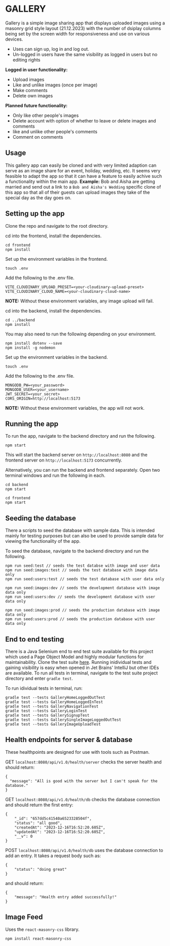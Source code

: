 # GALLERY

Gallery is a simple image sharing app that displays uploaded images using a masonry grid style layout (21.12.2023) with the number of dsiplay columns being set by the screen width for responsiveness and use on various devices.

- Uses can sign up, log in and log out.
- Un-logged in users have the same visibility as logged in users but no editing rights

**Logged in user functionality:**

- Upload images
- Like and unlike images (once per image)
- Make comments
- Delete own images

**Planned future functionality:**

- Only like other people's images
- Delete account with option of whether to leave or delete images and comments
- like and unlike other people's comments
- Comment on comments
  
## Usage

This gallery app can easily be cloned and with very limited adaption can serve as an image share for an event, holiday, wedding, etc. It seems very feasible to adapt the app so that it can have a feature to easily achive such a functionality within the main app.
**Example:** Bob and Aisha are getting married and send out a link to a `Bob and Aisha's Wedding` specific clone of this app so that all of their guests can upload images they take of the special day as the day goes on.

## Setting up the app

Clone the repo and navigate to the root directory.

cd into the frontend, install the dependencies.

```
cd frontend
npm install
```

Set up the environment variables in the frontend.
  
```
touch .env
```

Add the following to the .env file.

```
VITE_CLOUDINARY_UPLOAD_PRESET=<your-cloudinary-upload-preset>
VITE_CLOUDINARY_CLOUD_NAME=<your-cloudinary-cloud-name>
```

**NOTE:** Without these environment variables, any image upload will fail.

cd into the backend, install the dependencies.

```
cd ../backend
npm install
```

You may also need to run the following depending on your environment.

```
npm install dotenv --save
npm install -g nodemon
```

Set up the environment variables in the backend.

```
touch .env
```

Add the following to the .env file.

```
MONGODB_PW=<your_password>
MONGODB_USER=<your_username>
JWT_SECRET=<your_secret>
CORS_ORIGIN=http://localhost:5173
```

**NOTE:** Without these environment variables, the app will not work.

## Running the app

To run the app, navigate to the backend directory and run the following.

```
npm start
```

This will start the backend server on `http://localhost:8080` and the frontend server on `http://localhost:5173` concurrently.

Alternatively, you can run the backend and frontend separately. Open two terminal windows and run the following in each.

```
cd backend
npm start
```
```
cd frontend
npm start
```

## Seeding the database

There a scripts to seed the database with sample data. This is intended mainly for testing purposes but can also be used to provide sample data for viewing the functionality of the app.

To seed the database, navigate to the backend directory and run the following.
```
npm run seed:test // seeds the test databse with image and user data
npm run seed:images:test // seeds the test database with image data only
npm run seed:users:test // seeds the test database with user data only
```
``` 
npm run seed:images:dev // seeds the development database with image data only
npm run seed:users:dev // seeds the development database with user data only
```
```
npm run seed:images:prod // seeds the production database with image data only
npm run seed:users:prod // seeds the production database with user data only
```

## End to end testing

There is a Java Selenium end to end test suite available for this project which used a Page Object Model and highly modular functions for maintainability.
Clone the test suite [here](https://github.com/pablisch/gallery-app-automation-test-suite).
Running inidividual tests and gaining visibility is easy when opened in Jet Brains' IntelliJ but other IDEs are available.
To run all tests in terminal, navigate to the test suite project directory and enter `gradle test`.

To run idividual tests in terminal, run:
```
gradle test --tests GalleryHomeLoggedOutTest
gradle test --tests GalleryHomeLoggedInTest
gradle test --tests GalleryNavigationTest
gradle test --tests GalleryLoginTest
gradle test --tests GallerySignupTest
gradle test --tests GallerySingleImageLoggedOutTest
gradle test --tests GalleryImageUploadTest
```

## Health endpoints for server & database

These healthpoints are designed for use with tools such as Postman.

GET `localhost:8080/api/v1.0/health/server` checks the server health and should return:

```
{
  "message": "All is good with the server but I can't speak for the database."
}
```

GET `localhost:8080/api/v1.0/health/db` checks the database connection and should return the first entry:

```
{
    "_id": "657dd5c41540a6523328504f",
    "status": "all good",
    "createdAt": "2023-12-16T16:52:20.605Z",
    "updatedAt": "2023-12-16T16:52:20.605Z",
    "__v": 0
}
```

POST `localhost:8080/api/v1.0/health/db` uses the database connection to add an entry. It takes a request body such as:

```
{
    "status": "doing great"
}
```

and should return:

```
{
    "message": "Health entry added successfully!"
}
```

## Image Feed

Uses the `react-masonry-css` library.

```
npm install react-masonry-css
```
